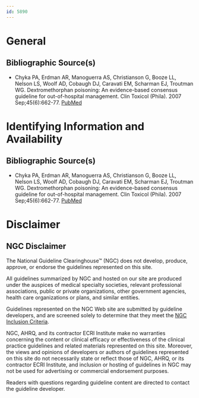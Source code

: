 ```yaml
---
id: 5890
---
```


# General

## Bibliographic Source(s)

- Chyka PA, Erdman AR, Manoguerra AS, Christianson G, Booze LL, Nelson LS, Woolf AD, Cobaugh DJ, Caravati EM, Scharman EJ, Troutman WG. Dextromethorphan poisoning: An evidence-based consensus guideline for out-of-hospital management. Clin Toxicol (Phila). 2007 Sep;45(6):662-77. [ PubMed ](http://www.ncbi.nlm.nih.gov/entrez/query.fcgi?cmd=Retrieve&db=pubmed&dopt=Abstract&list_uids=17849242)

# Identifying Information and Availability

## Bibliographic Source(s)

- Chyka PA, Erdman AR, Manoguerra AS, Christianson G, Booze LL, Nelson LS, Woolf AD, Cobaugh DJ, Caravati EM, Scharman EJ, Troutman WG. Dextromethorphan poisoning: An evidence-based consensus guideline for out-of-hospital management. Clin Toxicol (Phila). 2007 Sep;45(6):662-77. [ PubMed ](http://www.ncbi.nlm.nih.gov/entrez/query.fcgi?cmd=Retrieve&db=pubmed&dopt=Abstract&list_uids=17849242)

# Disclaimer

## NGC Disclaimer

The National Guideline Clearinghouse™ (NGC) does not develop, produce, approve, or endorse the guidelines represented on this site.

All guidelines summarized by NGC and hosted on our site are produced under the auspices of medical specialty societies, relevant professional associations, public or private organizations, other government agencies, health care organizations or plans, and similar entities.

Guidelines represented on the NGC Web site are submitted by guideline developers, and are screened solely to determine that they meet the [NGC Inclusion Criteria](/help-and-about/summaries/inclusion-criteria).

NGC, AHRQ, and its contractor ECRI Institute make no warranties concerning the content or clinical efficacy or effectiveness of the clinical practice guidelines and related materials represented on this site. Moreover, the views and opinions of developers or authors of guidelines represented on this site do not necessarily state or reflect those of NGC, AHRQ, or its contractor ECRI Institute, and inclusion or hosting of guidelines in NGC may not be used for advertising or commercial endorsement purposes.

Readers with questions regarding guideline content are directed to contact the guideline developer.

